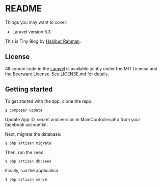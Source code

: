 # README

Things you may want to cover:

* Laravel version 5.3

This is Tiny Blog
by [Habibur Rahman](http://www.facebook.com/follow.hbrawnak).

## License

All source code in the [Laravel](https://laravel.com/)
is available jointly under the MIT License and the Beerware License. See
[LICENSE.md](LICENSE.md) for details.

## Getting started

To get started with the app, clone the repo:

```
$ composer update
```
Update App ID, secret and version in MainController.php from your facebook accountkit.

Next, migrate the database:

```
$ php artisan migrate
```

Then, run the seed:

```
$ php artisan db:seed
```

Finally, run the application
```
$ php artisan serve
```

